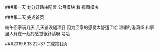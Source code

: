 ###第一天 划分好路由配置 公用模块 和 视图模块

###第二天 完成首页

端午回家玩几天 几天都没碰项目 因为回家的感觉太舒适了哈 温暖的港湾呀 和家里人待在一起的感觉很舒适呀 哈哈

###2019.6.13 22::37 完成攒钱页